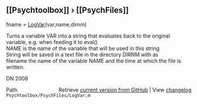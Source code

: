 ## [[Psychtoolbox]] &#8250; [[PsychFiles]]

fname = [LogVar](LogVar)(var,name,dirnm)  
  
Turns a variable VAR into a string that evaluates back to the original  
variable, e.g. when feeding it to eval()  
NAME is the name of the variable that will be used in this string  
String will be saved in a text file in the directory DIRNM with as  
filename the name of the variable NAME and the time at which the file is  
written.  
  
DN 2008  




<div class="code_header" style="text-align:right;">
  <span style="float:left;">Path&nbsp;&nbsp;</span> <span class="counter">Retrieve <a href=
  "https://raw.github.com/Psychtoolbox-3/Psychtoolbox-3/beta/Psychtoolbox/PsychFiles/LogVar.m">current version from GitHub</a> | View <a href=
  "https://github.com/Psychtoolbox-3/Psychtoolbox-3/commits/beta/Psychtoolbox/PsychFiles/LogVar.m">changelog</a></span>
</div>
<div class="code">
  <code>Psychtoolbox/PsychFiles/LogVar.m</code>
</div>

